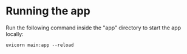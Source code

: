 # Running the app

Run the following command inside the "app" directory to start the app locally:
```
uvicorn main:app --reload
```